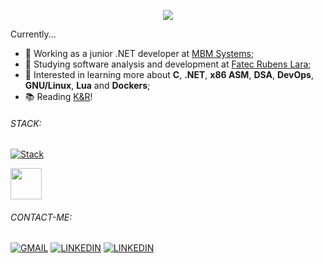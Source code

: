 <p align="center"><img align="center" src="https://media0.giphy.com/media/v1.Y2lkPTc5MGI3NjExdXNqMGl4Z2p0Y2NzcGFtMXh1ejNvbnAxaTdpcmZzaTFwaW9ycHRzcCZlcD12MV9pbnRlcm5hbF9naWZfYnlfaWQmY3Q9Zw/DbaUtl1DcLyrdwhzGJ/giphy.webp"></p>

Currently...
 - 💼 Working as a junior .NET developer at [MBM Systems](http://www.mbmsystems.com.br);
 - 📖 Studying software analysis and development at [Fatec Rubens Lara](https://fatecrl.edu.br);
 - 📝 Interested in learning more about **C**, **.NET**, **x86 ASM**, **DSA**, **DevOps**, **GNU/Linux**, **Lua** and **Dockers**;
 - 📚 Reading [K&R](https://en.wikipedia.org/wiki/The_C_Programming_Language)!

###### STACK:
[![Stack](https://skillicons.dev/icons?i=c,cs,dotnet,html,css,js,ts,bootstrap,jquery,mysql,react,nodejs,windows,visualstudio,arch,vim,neovim,bash,git,github,azure,postman,figma&theme=light)]()
<p>
<img src="https://external-content.duckduckgo.com/iu/?u=https%3A%2F%2Fwww.liblogo.com%2Fimg-logo%2Fsq6364s5cc-sql-server-logo-sql-server-free-logo-icons.png&f=1&nofb=1&ipt=656f79b7ba08cd7e16b577e5a62430a596d54a585a942326f7bc0da9cd6e732e&ipo=images" style="height: 50px">
</p>

###### CONTACT-ME:
[![GMAIL](https://skillicons.dev/icons?i=gmail&theme=light)](mailto:matheus.ladislaudesenv@gmail.com) [![LINKEDIN](https://skillicons.dev/icons?i=linkedin)](https://www.linkedin.com/in/matheus-ferreira-ladislau-a9351a233/) [![LINKEDIN](https://skillicons.dev/icons?i=wpp)](https://www.linkedin.com/in/matheus-ferreira-ladislau-a9351a233/)
